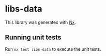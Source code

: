 # libs-data

This library was generated with [Nx](https://nx.dev).

## Running unit tests

Run `nx test libs-data` to execute the unit tests.

